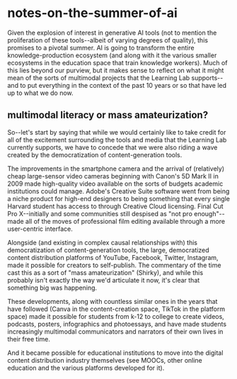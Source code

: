# notes-on-the-summer-of-ai

Given the explosion of interest in generative AI tools (not to mention the proliferation of these tools--albeit of varying degrees of quality), this promises to a pivotal summer. AI is going to transform the entire knowledge-production ecosystem (and along with it the various smaller ecosystems in the education space that train knowledge workers). Much of this lies beyond our purview, but it makes sense to reflect on what it might mean of the sorts of multimodal projects that the Learning Lab supports--and to put everything in the context of the past 10 years or so that have led up to what we do now.

## multimodal literacy or mass amateurization?

So--let's start by saying that while we would certainly like to take credit for all of the excitement surrounding the tools and media that the Learning Lab currently supports, we have to concede that we were also riding a wave created by the democratization of content-generation tools. 

The improvements in the smartphone camera and the arrival of (relatively) cheap large-sensor video cameras beginning with Canon's 5D Mark II in 2009 made high-quality video available on the sorts of budgets academic institutions could manage. Adobe's Creative Suite software went from being a niche product for high-end designers to being something that every single Harvard student has access to through Creative Cloud licensing. Final Cut Pro X--initially and some communities still despised as "not pro enough"--made all of the moves of professional film editing available through a more user-centric interface.

Alongside (and existing in complex causal relationships with) this democratization of content-generation tools, the large, democratized content distribution platforms of YouTube, Facebook, Twitter, Instagram, made it possible for creators to self-publish. The commentary of the time cast this as a sort of "mass amateurization" (Shirky), and while this probably isn't exactly the way we'd articulate it now, it's clear that something big was happening.

These developments, along with countless similar ones in the years that have followed (Canva in the content-creation space, TikTok in the platform space) made it possible for students from k-12 to college to create videos, podcasts, posters, infographics and photoessays, and have made students increasingly multimodal communicators and narrators of their own lives in their free time. 

And it became possible for educational institutions to move into the digital content distribution industry themselves (see MOOCs, other online education and the various platforms developed for it).



